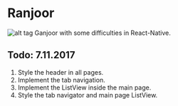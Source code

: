 # Ranjoor
![alt tag](http://uupload.ir/files/azb_ranjoor.png)
Ganjoor with some difficulties in React-Native.


## Todo: 7.11.2017
1. Style the header in all pages.
2. Implement the tab navigation.
3. Implement the ListView inside the main page.
4. Style the tab navigator and main page ListView.